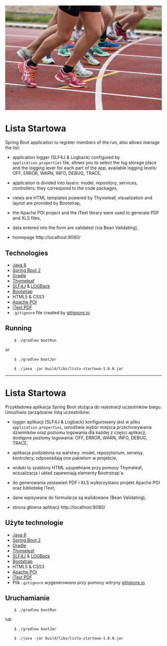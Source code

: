![Zdjęcie](./images/run.jpg)

# Lista Startowa

Spring Boot application to register members of the run, also allows manage the list:

* application logger (SLF4J & Logback) configured by `application.properties` file, 
allows you to select the log storage place and the logging lever for each part of the app, available logging levels: OFF, ERROR, WARN, INFO, DEBUG, TRACE,

* application is divided into layers: model, repository, services, controllers; they correspond to the code packages,

* views are HTML templates powered by Thymeleaf, visualization and layout are provided by Bootstrap,

* the Apache POI project and the iText library were used to generate PDF and XLS files,

* data entered into the form are validated (via Bean Validating),

* homepage http://localhost:8080/

## Technologies

* [Java 8](https://www.java.com/)
* [Spring Boot 2](https://spring.io/)
* [Gradle](https://gradle.org/)
* [Thymeleaf](https://www.thymeleaf.org/)
* [SLF4J](http://www.slf4j.org/) & [LOGBack](http://logback.qos.ch/)
* [Bootstrap](https://getbootstrap.com/)
* HTML5 & CSS3
* [Apache POI](https://poi.apache.org/)
* [iText PDF](https://itextpdf.com/)
* `.gitignore` file created by [gitignore.io](https://www.gitignore.io)

## Running

```
	$ ./gradlew bootRun
```

or

```
	$ ./gradlew bootJar	
```

```
	$ ./java -jar build/libs/lista-startowa-1.0.0.jar
```

***

# Lista Startowa

Przykładowa aplikacja Spring Boot służąca do rejestracji uczestników biegu. 
Umożliwia zarządzanie listą uczestników:

* logger aplikacji (SLF4J & Logback) konfigurowany jest w pliku `application.properties`, 
umożliwia wybór miejsca przechowywania dzienników oraz poziomu logowania dla każdej z części aplikacji, dostępne poziomy logowania: OFF, ERROR, WARN, INFO, DEBUG, TRACE,

* aplikacja podzielona na warstwy: model, repozytorium, serwisy, kontrolery; odpowiadają one pakietom w projekcie,

* widoki to szablony HTML uzupełniane przy pomocy Thymeleaf, wizualizacja i układ zapewniają
elementy Bootrstrap'a.  

* do generowania zestawień PDF i XLS wykorzystano projekt Apache POI oraz bibliotekę iText,

* dane wpisywane do formularza są walidowane (Bean Validating),

* strona główna aplikacji http://localhost:8080/

## Użyte technologie

* [Java 8](https://www.java.com/)
* [Spring Boot 2](https://spring.io/)
* [Gradle](https://gradle.org/)
* [Thymeleaf](https://www.thymeleaf.org/)
* [SLF4J](http://www.slf4j.org/) & [LOGBack](http://logback.qos.ch/)
* [Bootstrap](https://getbootstrap.com/)
* HTML5 & CSS3
* [Apache POI](https://poi.apache.org/)
* [iText PDF](https://itextpdf.com/)
* Plik `.gitignore` wygenerowano przy pomocy witryny [gitignore.io](https://www.gitignore.io)

## Uruchamianie

```
	$ ./gradlew bootRun
```

lub

```
	$ ./gradlew bootJar	
```

```
	$ ./java -jar build/libs/lista-startowa-1.0.0.jar
```